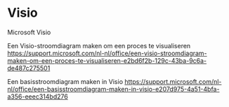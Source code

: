 # Visio
Microsoft Visio

Een Visio-stroomdiagram maken om een proces te visualiseren
https://support.microsoft.com/nl-nl/office/een-visio-stroomdiagram-maken-om-een-proces-te-visualiseren-e2bd6f2b-129c-43ba-9c6a-de487c275501

Een basisstroomdiagram maken in Visio
https://support.microsoft.com/nl-nl/office/een-basisstroomdiagram-maken-in-visio-e207d975-4a51-4bfa-a356-eeec314bd276
